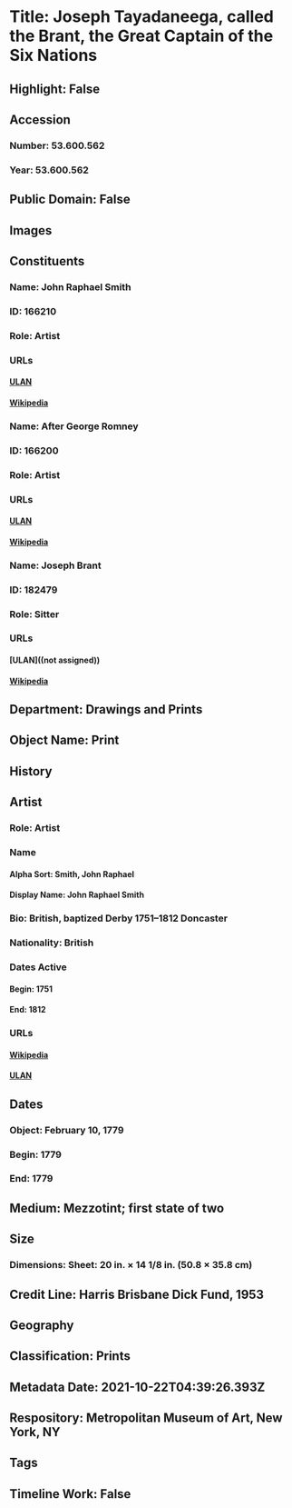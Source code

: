 # Title: Joseph Tayadaneega, called the Brant, the Great Captain of the Six Nations
## Highlight: False
## Accession
### Number: 53.600.562
### Year: 53.600.562
## Public Domain: False
## Images
## Constituents
### Name: John Raphael Smith
### ID: 166210
### Role: Artist
### URLs
#### [ULAN](http://vocab.getty.edu/page/ulan/500116497)
#### [Wikipedia](https://www.wikidata.org/wiki/Q2470482)
### Name: After George Romney
### ID: 166200
### Role: Artist
### URLs
#### [ULAN](http://vocab.getty.edu/page/ulan/500115779)
#### [Wikipedia](https://www.wikidata.org/wiki/Q371280)
### Name: Joseph Brant
### ID: 182479
### Role: Sitter
### URLs
#### [ULAN]((not assigned))
#### [Wikipedia](https://www.wikidata.org/wiki/Q505146)
## Department: Drawings and Prints
## Object Name: Print
## History
## Artist
### Role: Artist
### Name
#### Alpha Sort: Smith, John Raphael
#### Display Name: John Raphael Smith
### Bio: British, baptized Derby 1751–1812 Doncaster
### Nationality: British
### Dates Active
#### Begin: 1751
#### End: 1812
### URLs
#### [Wikipedia](https://www.wikidata.org/wiki/Q2470482)
#### [ULAN](http://vocab.getty.edu/page/ulan/500116497)
## Dates
### Object: February 10, 1779
### Begin: 1779
### End: 1779
## Medium: Mezzotint; first state of two
## Size
### Dimensions: Sheet: 20 in. × 14 1/8 in. (50.8 × 35.8 cm)
## Credit Line: Harris Brisbane Dick Fund, 1953
## Geography
## Classification: Prints
## Metadata Date: 2021-10-22T04:39:26.393Z
## Respository: Metropolitan Museum of Art, New York, NY
## Tags
## Timeline Work: False